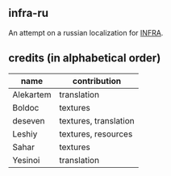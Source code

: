 ## infra-ru
An attempt on a russian localization for [INFRA](http://store.steampowered.com/app/251110/INFRA/).

## credits (in alphabetical order)
| name      | contribution          |
|-----------|-----------------------|
| Alekartem | translation           |
| Boldoc    | textures              |
| deseven   | textures, translation |
| Leshiy    | textures, resources   |
| Sahar     | textures              |
| Yesinoi   | translation           |
